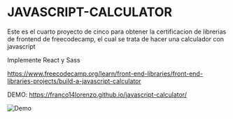 # JAVASCRIPT-CALCULATOR

Este es el cuarto proyecto de cinco para obtener la certificacion de librerias de frontend de freecodecamp, el cual se trata de hacer una calculador con javascript

Implemente React y Sass

https://www.freecodecamp.org/learn/front-end-libraries/front-end-libraries-projects/build-a-javascript-calculator

DEMO: https://franco14lorenzo.github.io/javascript-calculator/

![Demo](https://i.ibb.co/7jT5411/javascript-calculator-by-francolorenzo.png)
